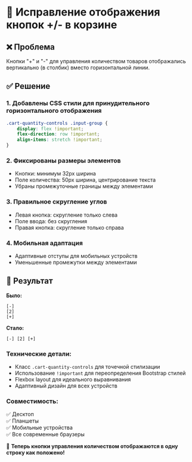 # 🎯 Исправление отображения кнопок +/- в корзине

## ❌ Проблема
Кнопки "+" и "-" для управления количеством товаров отображались вертикально (в столбик) вместо горизонтальной линии.

## ✅ Решение

### 1. **Добавлены CSS стили для принудительного горизонтального отображения**
```css
.cart-quantity-controls .input-group {
    display: flex !important;
    flex-direction: row !important;
    align-items: stretch !important;
}
```

### 2. **Фиксированы размеры элементов**
- Кнопки: минимум 32px ширина
- Поле количества: 50px ширина, центрирование текста
- Убраны промежуточные границы между элементами

### 3. **Правильное скругление углов**
- Левая кнопка: скругление только слева
- Поле ввода: без скругления
- Правая кнопка: скругление только справа

### 4. **Мобильная адаптация**
- Адаптивные отступы для мобильных устройств
- Уменьшенные промежутки между элементами

## 🎨 Результат

**Было:**
```
[-]
[2]
[+]
```

**Стало:**
```
[-] [2] [+]
```

### Технические детали:
- Класс `.cart-quantity-controls` для точечной стилизации
- Использование `!important` для переопределения Bootstrap стилей
- Flexbox layout для идеального выравнивания
- Адаптивный дизайн для всех устройств

### Совместимость:
✅ Десктоп  
✅ Планшеты  
✅ Мобильные устройства  
✅ Все современные браузеры  

🎉 **Теперь кнопки управления количеством отображаются в одну строку как положено!**
